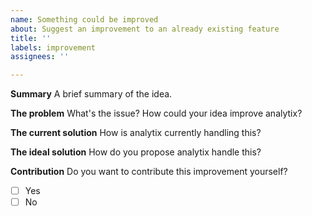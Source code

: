 ```yaml
---
name: Something could be improved
about: Suggest an improvement to an already existing feature
title: ''
labels: improvement
assignees: ''

---
```


**Summary**
A brief summary of the idea.

**The problem**
What's the issue? How could your idea improve analytix?

**The current solution**
How is analytix currently handling this?

**The ideal solution**
How do you propose analytix handle this?

**Contribution**
Do you want to contribute this improvement yourself?
- [ ] Yes
- [ ] No
